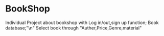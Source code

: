 # BookShop

Individual Project about bookshop with 
Log in/out,sign up function;
Book database;"\n"
Select book through "Auther,Price,Genre,material"
